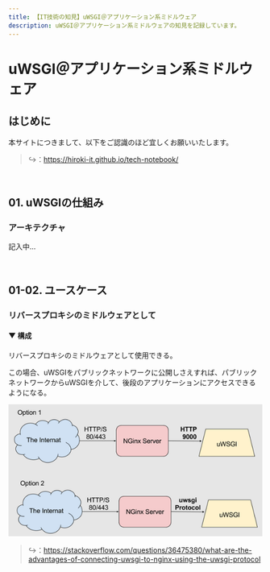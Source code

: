 ```yaml
---
title: 【IT技術の知見】uWSGI＠アプリケーション系ミドルウェア
description: uWSGI＠アプリケーション系ミドルウェアの知見を記録しています。
---
```


# uWSGI＠アプリケーション系ミドルウェア

## はじめに

本サイトにつきまして、以下をご認識のほど宜しくお願いいたします。

> ↪️：https://hiroki-it.github.io/tech-notebook/

<br>

## 01. uWSGIの仕組み

### アーキテクチャ

記入中...

<br>

## 01-02. ユースケース

### リバースプロキシのミドルウェアとして

#### ▼ 構成

リバースプロキシのミドルウェアとして使用できる。

この場合、uWSGIをパブリックネットワークに公開しさえすれば、パブリックネットワークからuWSGIを介して、後段のアプリケーションにアクセスできるようになる。

![uwsgi](https://raw.githubusercontent.com/hiroki-it/tech-notebook-images/master/images/uwsgi.png)

> ↪️：https://stackoverflow.com/questions/36475380/what-are-the-advantages-of-connecting-uwsgi-to-nginx-using-the-uwsgi-protocol

<br>
